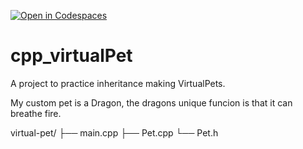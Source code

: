 [![Open in Codespaces](https://classroom.github.com/assets/launch-codespace-2972f46106e565e64193e422d61a12cf1da4916b45550586e14ef0a7c637dd04.svg)](https://classroom.github.com/open-in-codespaces?assignment_repo_id=18893892)
# cpp_virtualPet
A project to practice inheritance making VirtualPets.

My custom pet is a Dragon, the dragons unique funcion is that it can breathe fire. 

virtual-pet/
├── main.cpp
├── Pet.cpp
└── Pet.h

